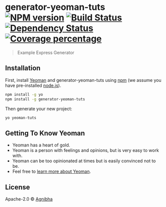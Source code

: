 # generator-yeoman-tuts [![NPM version][npm-image]][npm-url] [![Build Status][travis-image]][travis-url] [![Dependency Status][daviddm-image]][daviddm-url] [![Coverage percentage][coveralls-image]][coveralls-url]
> Example Express Generator

## Installation

First, install [Yeoman](http://yeoman.io) and generator-yeoman-tuts using [npm](https://www.npmjs.com/) (we assume you have pre-installed [node.js](https://nodejs.org/)).

```bash
npm install -g yo
npm install -g generator-yeoman-tuts
```

Then generate your new project:

```bash
yo yeoman-tuts
```

## Getting To Know Yeoman

 * Yeoman has a heart of gold.
 * Yeoman is a person with feelings and opinions, but is very easy to work with.
 * Yeoman can be too opinionated at times but is easily convinced not to be.
 * Feel free to [learn more about Yeoman](http://yeoman.io/).

## License

Apache-2.0 © [Agnibha](https://www.agnibha.xyz)


[npm-image]: https://badge.fury.io/js/generator-yeoman-tuts.svg
[npm-url]: https://npmjs.org/package/generator-yeoman-tuts
[travis-image]: https://travis-ci.org/TechnicalRhino/generator-yeoman-tuts.svg?branch=master
[travis-url]: https://travis-ci.org/TechnicalRhino/generator-yeoman-tuts
[daviddm-image]: https://david-dm.org/TechnicalRhino/generator-yeoman-tuts.svg?theme=shields.io
[daviddm-url]: https://david-dm.org/TechnicalRhino/generator-yeoman-tuts
[coveralls-image]: https://coveralls.io/repos/TechnicalRhino/generator-yeoman-tuts/badge.svg
[coveralls-url]: https://coveralls.io/r/TechnicalRhino/generator-yeoman-tuts
